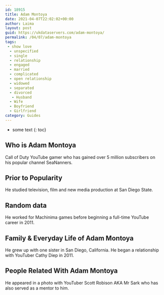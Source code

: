 ```yaml
---
id: 18915
title: Adam Montoya
date: 2021-04-07T22:02:02+00:00
author: Laima
layout: post
guid: https://ukdataservers.com/adam-montoya/
permalink: /04/07/adam-montoya
tags:
 - show love
  - unspecified
  - single
  - relationship
  - engaged
  - married
  - complicated
  - open relationship
  - widowed
  - separated
  - divorced
   - Husband
  - Wife
  - Boyfriend
  - Girlfriend
category: Guides
---
```


* some text
{: toc}


## Who is Adam Montoya
                  
                  
                  
Call of Duty YouTube gamer who has gained over 5 million subscribers on his popular channel SeaNanners. 
                  
              
            
              
            
                
                
                
## Prior to Popularity
                  
                  
                  
He studied television, film and new media production at San Diego State. 
                  
              
            
              
            
                
                
                
## Random data
                  
                  
                  
He worked for Machinima games before beginning a full-time YouTube career in 2011. 
                  
              
            
              
            
                
                
                
## Family & Everyday Life of Adam Montoya
                  
                  
                  
He grew up with one sister in San Diego, California. He began a relationship with YouTuber Cathy Diep in 2011.
                  
              
            
              
            
                
                
                
## People Related With Adam Montoya
                  
                  
                  
He appeared in a photo with YouTuber Scott Robison AKA Mr Sark who has also served as a mentor to him.
                  
              
            
              
            
                
              
            
              
              
            
            
              
            
          
          
          